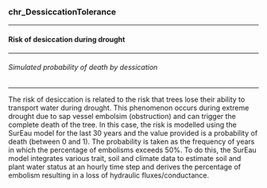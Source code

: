 ### chr_DessiccationTolerance



------
#### Risk of desiccation during drought



------
###### Simulated probability of death by dessication 



------
The risk of desiccation is related to the risk that trees lose their ability to transport water during drought. This phenomenon occurs during extreme drought due to sap vessel embolsim (obstruction) and can trigger the complete death of the tree. In this case, the risk is modelled using the SurEau model for the last 30 years and the value provided is a probability of death (between 0 and 1). The probability is taken as the frequency of years in which the percentage of embolisms exceeds 50%. To do this, the SurEau model integrates various trait, soil and climate data to estimate soil and plant water status at an hourly time step and derives the percentage of embolism resulting in a loss of hydraulic fluxes/conductance.